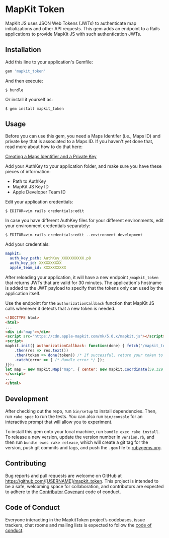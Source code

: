 # MapKit Token

MapKit JS uses JSON Web Tokens (JWTs) to authenticate map initializations and other API requests. This gem adds an endpoint to a Rails applications to provide MapKit JS with such authentication JWTs.

## Installation

Add this line to your application's Gemfile:

```ruby
gem 'mapkit_token'
```

And then execute:

    $ bundle

Or install it yourself as:

    $ gem install mapkit_token

## Usage

Before you can use this gem, you need a Maps Identifer (i.e., Maps ID) and private key that is associated to a Maps ID. If you haven't yet done that, read more about how to do that here:

[Creating a Maps Identifier and a Private Key](https://developer.apple.com/documentation/mapkitjs/creating_a_maps_identifier_and_a_private_key)

Add your AuthKey to your application folder, and make sure you have these pieces of information:

- Path to AuthKey
- MapKit JS Key ID
- Apple Developer Team ID

Edit your application credentials:

    $ EDITOR=vim rails credentials:edit

In case you have different AuthKey files for your different environments, edit your environment credentials separately:

    $ EDITOR=vim rails credentials:edit --environment development

Add your credentials:

```yaml
mapkit:
  auth_key_path: AuthKey_XXXXXXXXXX.p8
  auth_key_id: XXXXXXXXXX
  apple_team_id: XXXXXXXXXX
```

After reloading your application, it will have a new endpoint `/mapkit_token` that returns JWTs that are valid for 30 minutes. The application's hostname is added to the JWT payload to specify that the tokens only can used by the application itself. 

Use the endpoint for the `authorizationCallback` function that MapKit JS calls whenever it detects that a new token is needed.

```html
<!DOCTYPE html>
<html>
...
<div id="map"></div>
<script src="https://cdn.apple-mapkit.com/mk/5.0.x/mapkit.js"></script>
<script>
mapkit.init({ authorizationCallback: function(done) { fetch("/mapkit_token")
    .then(res => res.text())
    .then(token => done(token)) /* If successful, return your token to MapKit JS */ 
    .catch(error => { /* Handle error */ });
}});
let map = new mapkit.Map("map", { center: new mapkit.Coordinate(59.329, 18.068) }); 
</script>
...
</html>
```

## Development

After checking out the repo, run `bin/setup` to install dependencies. Then, run `rake spec` to run the tests. You can also run `bin/console` for an interactive prompt that will allow you to experiment.

To install this gem onto your local machine, run `bundle exec rake install`. To release a new version, update the version number in `version.rb`, and then run `bundle exec rake release`, which will create a git tag for the version, push git commits and tags, and push the `.gem` file to [rubygems.org](https://rubygems.org).

## Contributing

Bug reports and pull requests are welcome on GitHub at https://github.com/[USERNAME]/mapkit_token. This project is intended to be a safe, welcoming space for collaboration, and contributors are expected to adhere to the [Contributor Covenant](http://contributor-covenant.org) code of conduct.

## Code of Conduct

Everyone interacting in the MapkitToken project’s codebases, issue trackers, chat rooms and mailing lists is expected to follow the [code of conduct](https://github.com/[USERNAME]/mapkit_token/blob/master/CODE_OF_CONDUCT.md).
